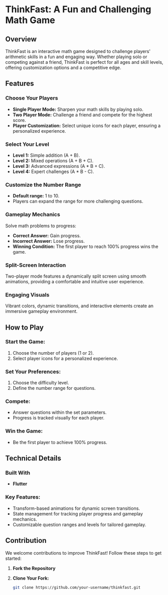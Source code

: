 # ThinkFast: A Fun and Challenging Math Game

## Overview
ThinkFast is an interactive math game designed to challenge players' arithmetic skills in a fun and engaging way. Whether playing solo or competing against a friend, ThinkFast is perfect for all ages and skill levels, offering customization options and a competitive edge.

## Features

### Choose Your Players
- **Single Player Mode:** Sharpen your math skills by playing solo.
- **Two Player Mode:** Challenge a friend and compete for the highest score.
- **Player Customization:** Select unique icons for each player, ensuring a personalized experience.

### Select Your Level
- **Level 1:** Simple addition (A + B).
- **Level 2:** Mixed operations (A + B + C).
- **Level 3:** Advanced expressions (A * B + C).
- **Level 4:** Expert challenges (A * B - C).

### Customize the Number Range
- **Default range:** 1 to 10.
- Players can expand the range for more challenging questions.

### Gameplay Mechanics
Solve math problems to progress:
- **Correct Answer:** Gain progress.
- **Incorrect Answer:** Lose progress.
- **Winning Condition:** The first player to reach 100% progress wins the game.

### Split-Screen Interaction
Two-player mode features a dynamically split screen using smooth animations, providing a comfortable and intuitive user experience.

### Engaging Visuals
Vibrant colors, dynamic transitions, and interactive elements create an immersive gameplay environment.

## How to Play

### Start the Game:
1. Choose the number of players (1 or 2).
2. Select player icons for a personalized experience.

### Set Your Preferences:
1. Choose the difficulty level.
2. Define the number range for questions.

### Compete:
- Answer questions within the set parameters.
- Progress is tracked visually for each player.

### Win the Game:
- Be the first player to achieve 100% progress.

## Technical Details

### Built With
- **Flutter**

### Key Features:
- Transform-based animations for dynamic screen transitions.
- State management for tracking player progress and gameplay mechanics.
- Customizable question ranges and levels for tailored gameplay.

## Contribution

We welcome contributions to improve ThinkFast! Follow these steps to get started:

1. **Fork the Repository**

2. **Clone Your Fork:**
   ```bash
   git clone https://github.com/your-username/thinkfast.git
